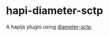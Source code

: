 # hapi-diameter-sctp

A hapijs plugin using [diameter-sctp](https://github.com/Phenelo/diameter-sctp).
